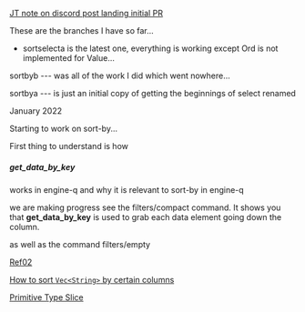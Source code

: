 
[JT note on discord post landing initial PR](https://discord.com/channels/601130461678272522/683070703716925568/934639445012017182)

These are the branches I have so far...

* sortselecta is the latest one, everything is working except Ord
is not implemented for Value...

sortbyb --- was all of the work I did which went nowhere...

sortbya --- is just an initial copy of getting the beginnings of select
renamed


January 2022

Starting to work on sort-by...

First thing to understand is how

##### get_data_by_key

works in engine-q and why it is relevant
to sort-by in engine-q

we are making progress see the filters/compact command.
It shows you that **get_data_by_key** is used to grab each data element going down the column.

as well as the command filters/empty

[Ref02](https://stackoverflow.com/questions/60916194/how-to-sort-a-vector-in-descending-order-in-rust)

[How to sort `Vec<String>` by certain columns](https://www.reddit.com/r/rust/comments/lu2jg3/how_to_sort_vecstring_by_certain_columns/)

[Primitive Type Slice](https://doc.rust-lang.org/std/primitive.slice.html)
